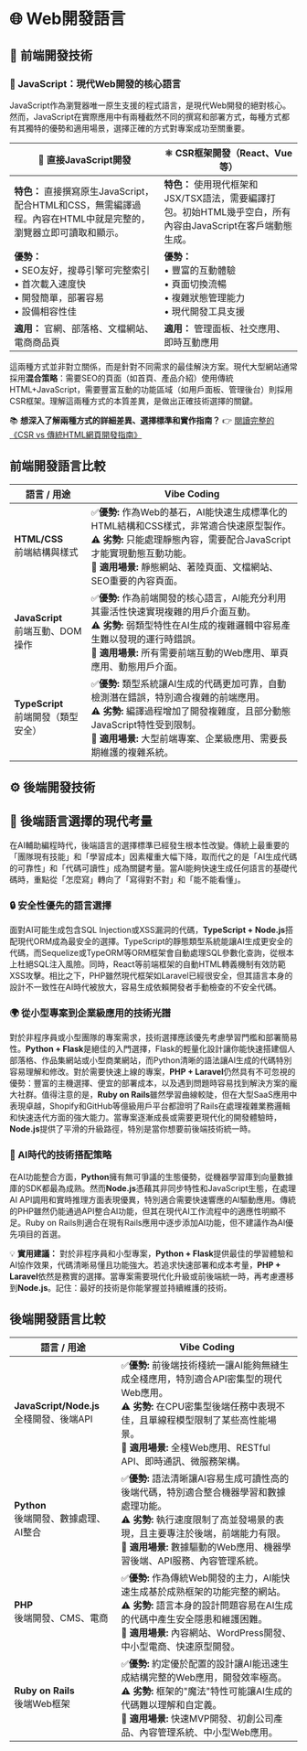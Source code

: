 # 🌐 Web開發語言

## 🎨 前端開發技術

### 📌 JavaScript：現代Web開發的核心語言

JavaScript作為瀏覽器唯一原生支援的程式語言，是現代Web開發的絕對核心。然而，JavaScript在實際應用中有兩種截然不同的撰寫和部署方式，每種方式都有其獨特的優勢和適用場景，選擇正確的方式對專案成功至關重要。

| 🔧 直接JavaScript開發                                                                                                                  | ⚛️ CSR框架開發（React、Vue等）                                                                                          |
| -------------------------------------------------------------------------------------------------------------------------------------- | ------------------------------------------------------------------------------------------------------------------------- |
| **特色：** 直接撰寫原生JavaScript，配合HTML和CSS，無需編譯過程。內容在HTML中就是完整的，瀏覽器立即可讀取和顯示。                 | **特色：** 使用現代框架和JSX/TSX語法，需要編譯打包。初始HTML幾乎空白，所有內容由JavaScript在客戶端動態生成。        |
| **優勢：**<br>• SEO友好，搜尋引擎可完整索引<br>• 首次載入速度快<br>• 開發簡單，部署容易<br>• 設備相容性佳 | **優勢：**<br>• 豐富的互動體驗<br>• 頁面切換流暢<br>• 複雜狀態管理能力<br>• 現代開發工具支援 |
| **適用：** 官網、部落格、文檔網站、電商商品頁                                                                                    | **適用：** 管理面板、社交應用、即時互動應用                                                                         |

這兩種方式並非對立關係，而是針對不同需求的最佳解決方案。現代大型網站通常採用**混合策略**：需要SEO的頁面（如首頁、產品介紹）使用傳統HTML+JavaScript，需要豐富互動的功能區域（如用戶面板、管理後台）則採用CSR框架。理解這兩種方式的本質差異，是做出正確技術選擇的關鍵。

📚 **想深入了解兩種方式的詳細差異、選擇標準和實作指南？**
👉 [閱讀完整的《CSR vs 傳統HTML網頁開發指南》](web-deployment-guide.md)

## 前端開發語言比較

| 語言 / 用途                                 | Vibe Coding                                                                                                                                                                                                                                                            |
| ------------------------------------------------- | ---------------------------------------------------------------------------------------------------------------------------------------------------------------------------------------------------------------------------------------------------------------------- |
| **HTML/CSS**<br>前端結構與樣式         | ✅**優勢:** 作為Web的基石，AI能快速生成標準化的HTML結構和CSS樣式，非常適合快速原型製作。<br>⚠️ **劣勢:** 只能處理靜態內容，需要配合JavaScript才能實現動態互動功能。<br>🎯 **適用場景:** 靜態網站、著陸頁面、文檔網站、SEO重要的內容頁面。  |
| **JavaScript**<br>前端互動、DOM操作    | ✅**優勢:** 作為前端開發的核心語言，AI能充分利用其靈活性快速實現複雜的用戶介面互動。<br>⚠️ **劣勢:** 弱類型特性在AI生成的複雜邏輯中容易產生難以發現的運行時錯誤。<br>🎯 **適用場景:** 所有需要前端互動的Web應用、單頁應用、動態用戶介面。  |
| **TypeScript**<br>前端開發（類型安全） | ✅**優勢:** 類型系統讓AI生成的代碼更加可靠，自動檢測潛在錯誤，特別適合複雜的前端應用。<br>⚠️ **劣勢:** 編譯過程增加了開發複雜度，且部分動態JavaScript特性受到限制。<br>🎯 **適用場景:** 大型前端專案、企業級應用、需要長期維護的複雜系統。 |


## ⚙️ 後端開發技術


## 🎯 後端語言選擇的現代考量

在AI輔助編程時代，後端語言的選擇標準已經發生根本性改變。傳統上最重要的「團隊現有技能」和「學習成本」因素權重大幅下降，取而代之的是「AI生成代碼的可靠性」和「代碼可讀性」成為關鍵考量。當AI能夠快速生成任何語言的基礎代碼時，重點從「怎麼寫」轉向了「寫得對不對」和「能不能看懂」。

### 🔒 安全性優先的語言選擇

面對AI可能生成包含SQL Injection或XSS漏洞的代碼，**TypeScript + Node.js**搭配現代ORM成為最安全的選擇。TypeScript的靜態類型系統能讓AI生成更安全的代碼，而Sequelize或TypeORM等ORM框架會自動處理SQL參數化查詢，從根本上杜絕SQL注入風險。同時，React等前端框架的自動HTML轉義機制有效防範XSS攻擊。相比之下，PHP雖然現代框架如Laravel已經很安全，但其語言本身的設計不一致性在AI時代被放大，容易生成依賴開發者手動檢查的不安全代碼。

### 🌍 從小型專案到企業級應用的技術光譜

對於非程序員或小型團隊的專案需求，技術選擇應該優先考慮學習門檻和部署簡易性。**Python + Flask**是絕佳的入門選擇，Flask的輕量化設計讓你能快速搭建個人部落格、作品集網站或小型商業網站，而Python清晰的語法讓AI生成的代碼特別容易理解和修改。對於需要快速上線的專案，**PHP + Laravel**仍然具有不可忽視的優勢：豐富的主機選擇、便宜的部署成本，以及遇到問題時容易找到解決方案的龐大社群。值得注意的是，**Ruby on Rails**雖然學習曲線較陡，但在大型SaaS應用中表現卓越，Shopify和GitHub等億級用戶平台都證明了Rails在處理複雜業務邏輯和快速迭代方面的強大能力。當專案逐漸成長或需要更現代化的開發體驗時，**Node.js**提供了平滑的升級路徑，特別是當你想要前後端技術統一時。

### 🤖 AI時代的技術搭配策略

在AI功能整合方面，**Python**擁有無可爭議的生態優勢，從機器學習庫到向量數據庫的SDK都最為成熟。然而**Node.js**憑藉其非同步特性和JavaScript生態，在處理AI API調用和實時推理方面表現優異，特別適合需要快速響應的AI驅動應用。傳統的PHP雖然仍能通過API整合AI功能，但其在現代AI工作流程中的適應性明顯不足。Ruby on Rails則適合在現有Rails應用中逐步添加AI功能，但不建議作為AI優先項目的首選。

💡 **實用建議：** 對於非程序員和小型專案，**Python + Flask**提供最佳的學習體驗和AI協作效果，代碼清晰易懂且功能強大。若追求快速部署和成本考量，**PHP + Laravel**依然是務實的選擇。當專案需要現代化升級或前後端統一時，再考慮遷移到**Node.js**。記住：最好的技術是你能掌握並持續維護的技術。

## 後端開發語言比較

| 語言 / 用途                                      | Vibe Coding                                                                                                                                                                                                                                                                        |
| ------------------------------------------------------ | ---------------------------------------------------------------------------------------------------------------------------------------------------------------------------------------------------------------------------------------------------------------------------------- |
| **JavaScript/Node.js**<br>全棧開發、後端API | ✅**優勢:** 前後端技術棧統一讓AI能夠無縫生成全棧應用，特別適合API密集型的現代Web應用。<br>⚠️ **劣勢:** 在CPU密集型後端任務中表現不佳，且單線程模型限制了某些高性能場景。<br>🎯 **適用場景:** 全棧Web應用、RESTful API、即時通訊、微服務架構。          |
| **Python**<br>後端開發、數據處理、AI整合    | ✅**優勢:** 語法清晰讓AI容易生成可讀性高的後端代碼，特別適合整合機器學習和數據處理功能。<br>⚠️ **劣勢:** 執行速度限制了高並發場景的表現，且主要專注於後端，前端能力有限。<br>🎯 **適用場景:** 數據驅動的Web應用、機器學習後端、API服務、內容管理系統。 |
| **PHP**<br>後端開發、CMS、電商              | ✅**優勢:** 作為傳統Web開發的主力，AI能快速生成基於成熟框架的功能完整的網站。<br>⚠️ **劣勢:** 語言本身的設計問題容易在AI生成的代碼中產生安全隱患和維護困難。<br>🎯 **適用場景:** 內容網站、WordPress開發、中小型電商、快速原型開發。                   |
| **Ruby on Rails**<br>後端Web框架            | ✅**優勢:** 約定優於配置的設計讓AI能迅速生成結構完整的Web應用，開發效率極高。<br>⚠️ **劣勢:** 框架的"魔法"特性可能讓AI生成的代碼難以理解和自定義。<br>🎯 **適用場景:** 快速MVP開發、初創公司產品、內容管理系統、中小型Web應用。                        |